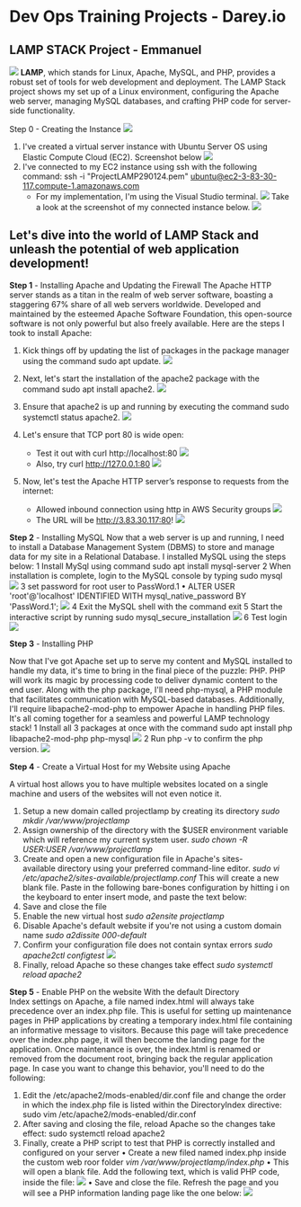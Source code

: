 # Dev Ops Training Projects - Darey.io 

## LAMP STACK Project - Emmanuel
![](<Images/00. lamp_stack.jpeg>)
**LAMP**, which stands for Linux, Apache, MySQL, and PHP, provides a robust set of tools for web development and deployment. The LAMP Stack project shows my set up of a Linux environment, configuring the Apache web server, managing MySQL databases, and crafting PHP code for server-side functionality.

Step 0 - Creating the Instance
![](<Images/01. ubuntu_machine.png>)
1. I've created a virtual server instance with Ubuntu Server OS using Elastic Compute Cloud (EC2). Screenshot below
![](<Images/02. AWS_instance.png>)
2. I've connected to my EC2 instance using ssh with the following command: ssh -i "ProjectLAMP290124.pem" ubuntu@ec2-3-83-30-117.compute-1.amazonaws.com
   - For my implementation, I'm using the Visual Studio terminal.
![](<Images/03. Connecting_server.png>)
Take a look at the screenshot of my connected instance below.
![](<Images/04. Connected_server.png>)

## Let's dive into the world of LAMP Stack and unleash the potential of web application development!

**Step 1** - Installing Apache and Updating the Firewall
The Apache HTTP server stands as a titan in the realm of web server software, boasting a staggering 67% share of all web servers worldwide. Developed and maintained by the esteemed Apache Software Foundation, this open-source software is not only powerful but also freely available. 
Here are the steps I took to install Apache:
1. Kick things off by updating the list of packages in the package manager using the command sudo apt update.
![](<Images/05. sudo_apt_update.png>)
2. Next, let's start the installation of the apache2 package with the command sudo apt install apache2.
![](<Images/06. sudo_apt_installapache2.png>)
3. Ensure that apache2 is up and running by executing the command sudo systemctl status apache2.
![](<Images/07. verify_apache_status.png>)
4. Let's ensure that TCP port 80 is wide open:
   - Test it out with curl http://localhost:80
   ![](<Images/08. port_status_01.png>)
    - Also, try curl http://127.0.0.1:80
   ![](<Images/09. port_status_02.png>)

5. Now, let's test the Apache HTTP server’s response to requests from the internet:
   - Allowed inbound connection using http in AWS Security groups
   ![](<Images/12. allow_inbound.png>)
   - The URL will be http://3.83.30.117:80!
   [](<Images/10. ipv4_address.png>)
   ![](<Images/11. default_webpage.png>)

**Step 2** - Installing MySQL
Now that a web server is up and running, I need to install a Database Management System (DBMS) to store and manage data for my site in a Relational Database. I installed MySQL using the steps below:
    1	Install MySql using command sudo apt install mysql-server
	2	When installation is complete, login to the MySQL console by typing sudo mysql
    ![](<Images/13. sudo_mysql.png>)
	3	set password for root user to PassWord.1
	•	ALTER USER 'root'@'localhost' IDENTIFIED WITH mysql_native_password BY 'PassWord.1';
    ![](<Images/14. set_pw.png>)
	4	Exit the MySQL shell with the command exit
	5	Start the interactive script by running sudo mysql_secure_installation
    ![](<Images/15. interact_script.png>)
    6 Test login
    ![](<Images/16. test_login.png>)



**Step 3** - Installing PHP

Now that I've got Apache set up to serve my content and MySQL installed to handle my data, it's time to bring in the final piece of the puzzle: PHP. PHP will work its magic by processing code to deliver dynamic content to the end user. Along with the php package, I'll need php-mysql, a PHP module that facilitates communication with MySQL-based databases. Additionally, I'll require libapache2-mod-php to empower Apache in handling PHP files. It's all coming together for a seamless and powerful LAMP technology stack!
	1	Install all 3 packages at once with the command sudo apt install php libapache2-mod-php php-mysql
    ![](<Images/17. install_php.png>)
	2	Run php -v to confirm the php version.
    ![](<Images/18. php_v.png>)



**Step 4** - Create a Virtual Host for my Website using Apache

A virtual host allows you to have multiple websites located on a single machine and users of the websites will not even notice it.
1. Setup a new domain called projectlamp by creating its directory
_sudo mkdir /var/www/projectlamp_
2. Assign ownership of the directory with the $USER environment variable which will reference my current system user.
_sudo chown -R $USER:$USER /var/www/projectlamp_
3. Create and open a new configuration file in Apache's sites-available directory using your preferred command-line editor.
_sudo vi /etc/apache2/sites-available/projectlamp.conf_
This will create a new blank file. Paste in the following bare-bones configuration by hitting i on the keyboard to enter insert mode, and paste the text below:
4. Save and close the file
5. Enable the new virtual host
_sudo a2ensite projectlamp_
6. Disable Apache's default website if you're not using a custom domain name
_sudo a2dissite 000-default_
7. Confirm your configuration file does not contain syntax errors
_sudo apache2ctl configtest_
![](<Images/23. sudo_configtest.png>)
8. Finally, reload Apache so these changes take effect
_sudo systemctl reload apache2_



**Step 5** - Enable PHP on the website
With the default Directory Index settings on Apache, a file named index.html will always take precedence over an index.php file. This is useful for setting up maintenance pages in PHP applications by creating a temporary index.html file containing an informative message to visitors. Because this page will take precedence over the index.php page, it will then become the landing page for the application. Once maintenance is over, the index.html is renamed or removed from the document root, bringing back the regular application page.
In case you want to change this behavior, you'll need to do the following:
1. Edit the /etc/apache2/mods-enabled/dir.conf file and change the order in which the index.php file is listed within the DirectoryIndex directive:
sudo vim /etc/apache2/mods-enabled/dir.conf
2. After saving and closing the file, reload Apache so the changes take effect:
sudo systemctl reload apache2
3. Finally, create a PHP script to test that PHP is correctly installed and configured on your server
	•	Create a new filed named index.php inside the custom web roor folder
_vim /var/www/projectlamp/index.php_
	•	This will open a blank file. Add the following text, which is valid PHP code, inside the file:
![](Images/21.php_info.png)
	•	Save and close the file. Refresh the page and you will see a PHP information landing page like the one below:
    ![](<Images/22. php_webinfo.png>)

